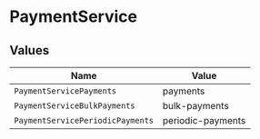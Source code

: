 # PaymentService


## Values

| Name                             | Value                            |
| -------------------------------- | -------------------------------- |
| `PaymentServicePayments`         | payments                         |
| `PaymentServiceBulkPayments`     | bulk-payments                    |
| `PaymentServicePeriodicPayments` | periodic-payments                |
